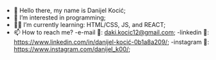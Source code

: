 - 👋 Hello there, my name is Danijel Kocić;
- 👀 I’m interested in programming;
- 👨‍💻 I’m currently learning: HTML/CSS, JS, and REACT;
- 📫 How to reach me?
-e-mail 📧: daki.kocic12@gmail.com; 
-linkedin 🔗: https://www.linkedin.com/in/danijel-kocić-0b1a8a209/;
-instagram 🔗: https://www.instagram.com/danijel_k00/;


